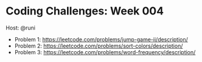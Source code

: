 # Coding Challenges: Week 004

Host: @runi

- Problem 1: https://leetcode.com/problems/jump-game-ii/description/
- Problem 2: https://leetcode.com/problems/sort-colors/description/
- Problem 3: https://leetcode.com/problems/word-frequency/description/
